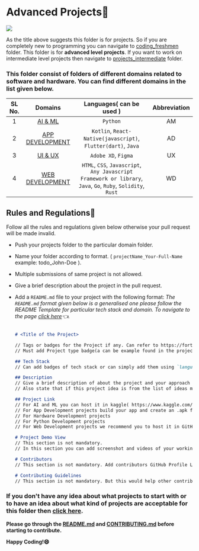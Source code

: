 # Advanced Projects🚀

<a href="https://github.com/Spectrum-CETB/Hacktober-Fest-2024/tree/main/projects_advanced"><img src="https://img.shields.io/badge/Projects%20-Advanced-blue.svg"/></a>

As the title above suggests this folder is for projects. So if you are completely new to programming you can navigate to [coding_freshmen](https://github.com/Spectrum-CETB/Hacktober-Fest-2024/tree/main/coding_freshmen) folder. This folder is for **advanced level projects**. If you want to work on intermediate level projects then navigate to [projects_intermediate](https://github.com/Spectrum-CETB/Hacktober-Fest-2024/tree/main/projects_intermediate) folder.

### **This folder consist of folders of different domains related to software and hardware. You can find different domains in the list given below.**

| SL No.| Domains | Languages( can be used ) | Abbreviation |
| :---------------: | :---------------: | :---------------: | :---------------: |
| 1 | [AI & ML](https://github.com/Spectrum-CETB/HacktoberFest-2023/tree/main/projects_Intermediate/AI_ML) | `Python` | AM |
| 2 | [APP DEVELOPMENT](https://github.com/Spectrum-CETB/HacktoberFest-2023/tree/main/projects_Intermediate/APP_DEVELOPMENT) | `Kotlin`, `React-Native(javascript)`, `Flutter(dart)`, `Java` | AD |
| 3 | [UI & UX](https://github.com/Spectrum-CETB/HacktoberFest-2023/tree/main/projects_Intermediate/UI_UX) | `Adobe XD`, `Figma` | UX |
| 4 | [WEB DEVELOPMENT](https://github.com/Spectrum-CETB/HacktoberFest-2023/tree/main/projects_Intermediate/WEB_DEVELOPEMENT) | `HTML`, `CSS`, `Javascript`, `Any Javascript Framework or library`, `Java`, `Go`, `Ruby`, `Solidity`, `Rust` | WD |

## Rules and Regulations📃

Follow all the rules and regulations given below otherwise your pull request will be made invalid.

*  Push your projects folder to the particular domain folder.
*  Name your folder according to format. ( `projectName_Your-Full-Name` example: todo_John-Doe ).
*  Multiple submissions of same project is not allowed.
*  Give a brief description about the project in the pull request.
*  Add a `README.md` file to your project with the following format:
   *The `README.md` format given below is a generalised one please follow the README Template for particular tech stack and domain. To navigate to the page [click here](https://github.com/Spectrum-CETB/HacktoberFest-2023/issues?q=is%3Aissue+is%3Aopen+label%3A%22readme+template%22)👈.*
   
   ```markdown

   # <Title of the Project>

   // Tags or badges for the Project if any. Can refer to https://forthebadge.com/ for creating a badge.
   // Must add Project type badge(a can be example found in the projects folder README.md file).

   ## Tech Stack
   // Can add badges of tech stack or can simply add them using `language`

   ## Description
   // Give a brief description of about the project and your approach in this section.
   // Also state that if this project idea is from the list of ideas mentioned in the domainProjects.md file.

   ## Project Link
   // For AI and ML you can host it in kaggle( https://www.kaggle.com/ ) and provide the link in this section.
   // For App Development projects build your app and create an .apk file of your application and upload it to a folder in google drive. Folder name must follow the naming format. Provide the link of folder in this section.
   // For Hardware Development projects
   // For Python Development projects
   // For Web Development projects we recommend you to host it in GitHub Pages. But if you are host it in other platforms(like hostinger, netlify, etc) then provide the link in this section.

   # Project Demo View
   // This section is not mandatory.
   // In this section you can add screenshot and videos of your working project.

   # Contributors
   // This section is not mandatory. Add contributors GitHub Profile Link with their full names if this is a group project.

   # Contributing Guidelines
   // This section is not mandatory. But this would help other contributors to make contribution to your project. Different tech stack might different contributing guidelines


   ```

### **If you don't have any idea about what projects to start with or to have an idea about what kind of projects are acceptable for this folder then [click here](https://github.com/Spectrum-CETB/HacktoberFest-2023/blob/main/projects_advanced/PROJECT_DOMAIN.md).**

**Please go through the [README.md](https://github.com/Spectrum-CETB/Hacktober-Fest-2024/blob/main/README.md) and [CONTRIBUTING.md](https://github.com/Spectrum-CETB/Hacktober-Fest-2024/blob/main/CONTRIBUTING.md) before starting to contribute.**

**Happy Coding!😄**
